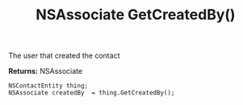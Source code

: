 ﻿---
uid: crmscript_ref_NSContactEntity_GetCreatedBy
title: NSAssociate GetCreatedBy()
intellisense: NSContactEntity.GetCreatedBy
keywords: NSContactEntity, GetCreatedBy
so.topic: reference
---

The user that created the contact

**Returns:** NSAssociate


```crmscript
NSContactEntity thing;
NSAssociate createdBy  = thing.GetCreatedBy();
```


